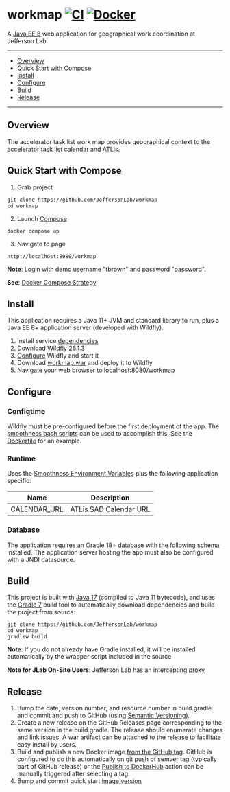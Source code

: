 # workmap [![CI](https://github.com/JeffersonLab/workmap/actions/workflows/ci.yml/badge.svg)](https://github.com/JeffersonLab/workmap/actions/workflows/ci.yml) [![Docker](https://img.shields.io/docker/v/jeffersonlab/workmap?sort=semver&label=DockerHub)](https://hub.docker.com/r/jeffersonlab/workmap)
A [Java EE 8](https://en.wikipedia.org/wiki/Jakarta_EE) web application for geographical work coordination at Jefferson Lab.

---
- [Overview](https://github.com/JeffersonLab/workmap#overview)
- [Quick Start with Compose](https://github.com/JeffersonLab/workmap#quick-start-with-compose)
- [Install](https://github.com/JeffersonLab/workmap#install)
- [Configure](https://github.com/JeffersonLab/workmap#configure)
- [Build](https://github.com/JeffersonLab/workmap#build)
- [Release](https://github.com/JeffersonLab/workmap#release)
---

## Overview
The accelerator task list work map provides geographical context to the accelerator task list calendar and [ATLis](https://tasklists.jlab.org/).

## Quick Start with Compose
1. Grab project
```
git clone https://github.com/JeffersonLab/workmap
cd workmap
```
2. Launch [Compose](https://github.com/docker/compose)
```
docker compose up
```
3. Navigate to page
```
http://localhost:8080/workmap
```

**Note**: Login with demo username "tbrown" and password "password".

**See**: [Docker Compose Strategy](https://gist.github.com/slominskir/a7da801e8259f5974c978f9c3091d52c)

## Install
This application requires a Java 11+ JVM and standard library to run, plus a Java EE 8+ application server (developed with Wildfly).

1. Install service [dependencies](https://github.com/JeffersonLab/workmap/blob/main/deps.yml)
2. Download [Wildfly 26.1.3](https://www.wildfly.org/downloads/)
3. [Configure](https://github.com/JeffersonLab/workmap#configure) Wildfly and start it
4. Download [workmap.war](https://github.com/JeffersonLab/workmap/releases) and deploy it to Wildfly
5. Navigate your web browser to [localhost:8080/workmap](http://localhost:8080/workmap)


## Configure

### Configtime
Wildfly must be pre-configured before the first deployment of the app.  The [smoothness bash scripts](https://github.com/JeffersonLab/smoothness#configtime) can be used to accomplish this.  See the [Dockerfile](https://github.com/JeffersonLab/workmap/blob/main/Dockerfile) for an example.

### Runtime
Uses the [Smoothness Environment Variables](https://github.com/JeffersonLab/smoothness#global-runtime) plus the following application specific:

| Name                              | Description                                                                                                                                 |
|-----------------------------------|---------------------------------------------------------------------------------------------------------------------------------------------|
| CALENDAR_URL                      | ATLis SAD Calendar URL                                                                                                                      |

### Database
The application requires an Oracle 18+ database with the following [schema](https://github.com/JeffersonLab/workmap/tree/main/docker/oracle/setup) installed.   The application server hosting the app must also be configured with a JNDI datasource.

## Build
This project is built with [Java 17](https://adoptium.net/) (compiled to Java 11 bytecode), and uses the [Gradle 7](https://gradle.org/) build tool to automatically download dependencies and build the project from source:

```
git clone https://github.com/JeffersonLab/workmap
cd workmap
gradlew build
```
**Note**: If you do not already have Gradle installed, it will be installed automatically by the wrapper script included in the source

**Note for JLab On-Site Users**: Jefferson Lab has an intercepting [proxy](https://gist.github.com/slominskir/92c25a033db93a90184a5994e71d0b78)

## Release
1. Bump the date, version number, and resource number in build.gradle and commit and push to GitHub (using [Semantic Versioning](https://semver.org/)).
2. Create a new release on the GitHub Releases page corresponding to the same version in the build.gradle.   The release should enumerate changes and link issues.   A war artifact can be attached to the release to facilitate easy install by users.
3. Build and publish a new Docker image [from the GitHub tag](https://gist.github.com/slominskir/a7da801e8259f5974c978f9c3091d52c#8-build-an-image-based-of-github-tag). GitHub is configured to do this automatically on git push of semver tag (typically part of GitHub release) or the [Publish to DockerHub](https://github.com/JeffersonLab/workmap/actions/workflows/docker-publish.yml) action can be manually triggered after selecting a tag.
4. Bump and commit quick start [image version](https://github.com/JeffersonLab/workmap/blob/main/docker-compose.override.yml)
